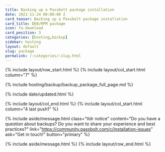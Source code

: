 ```yaml
---
title: Backing up a Passbolt package installation
date: 2021-11-24 00:00:00 Z
card_teaser: Backing up a Passbolt package installation
card_title: DEB/RPM package
icon: fa-download
card_position: 3
categories: [hosting,backup]
sidebar: hosting
layout: default
slug: package
permalink: /:categories/:slug.html
---
```


{% include layout/row_start.html %}
{% include layout/col_start.html column="7" %}

{% include hosting/backup/backup_package_full_page.md %}

{% include date/updated.html %}

{% include layout/col_end.html %}
{% include layout/col_start.html column="4 last push1" %}

{% include aside/message.html
    class="tldr notice"
    content="Do you have a question about backups? Do you want to share your experience and best practices?"
    link="https://community.passbolt.com/c/installation-issues"
    ask="Get in touch!"
    button="primary"
%}


{% include aside/message.html %}
{% include layout/row_end.html %}
